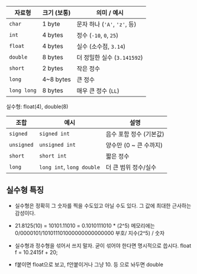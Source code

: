 
|자료형|크기 (보통)|의미 / 예시|
|---|---|---|
|`char`|1 byte|문자 하나 (`'A'`, `'z'`, 등)|
|`int`|4 bytes|정수 (`-10`, `0`, `25`)|
|`float`|4 bytes|실수 (소수점, `3.14`)|
|`double`|8 bytes|더 정밀한 실수 (`3.141592`)|
|`short`|2 bytes|작은 정수|
|`long`|4~8 bytes|큰 정수|
|`long long`|8 bytes|매우 큰 정수 (`LL`)|
실수형: float(4), double(8)



| 조합         | 예시                        | 설명              |
| ---------- | ------------------------- | --------------- |
| `signed`   | `signed int`              | 음수 포함 정수 (기본값)  |
| `unsigned` | `unsigned int`            | 양수만 (0 ~ 큰 수까지) |
| `short`    | `short int`               | 짧은 정수           |
| `long`     | `long int`, `long double` | 더 큰 범위 정수/실수    |

## 실수형 특징  
- 실수형은 정확히 그 숫자를 찍을 수도있고 아닐 수도 있다. 그 값에 최대한 근사하는 감성이다.

- 21.8125(10) = 10101.11010 = 0.1010111010 * (2^5)
	메모리에는 0/0000101/101011101000000000000000
	부호/ 지수(2^5) / 숫자

- 실수형과 정수형을 섞어서 쓰지 말자.
	굳이 섞어야 한다면 명시적으로 씁시다.
	float f = 10.2415f + 20;

- f붙이면 float으로 보고, f안붙이거나 그냥 10. 등 으로 놔두면 double
